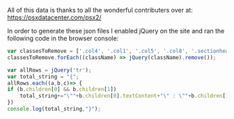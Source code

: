 All of this data is thanks to all the wonderful contributers over at: https://psxdatacenter.com/psx2/

In order to generate these json files I enabled jQuery on the site and ran the following code in the browser console:
```js
var classesToRemove = ['.col4', '.col1', '.col5', '.col8', '.sectionheader', 'th'];
classesToRemove.forEach((className) => jQuery(className).remove());

var allRows = jQuery('tr');
var total_string = "{";
allRows.each((a,b,c)=> { 
if (b.children[0] && b.children[1])
	total_string+="\""+b.children[0].textContent+"\" : \""+b.children[1].textContent+"\"," 
})
console.log(total_string,"}");
```

